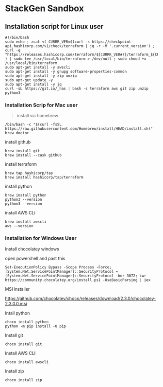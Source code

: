 # StackGen Sandbox 


## Installation script for Linux user 

```
#!/bin/bash
sudo echo ; zcat <( CURRR_VER=$(curl -s https://checkpoint-api.hashicorp.com/v1/check/terraform | jq -r -M '.current_version') ; curl -q "https://releases.hashicorp.com/terraform/${CURRR_VER#?}/terraform_${CURRR_VER#?}_linux_amd64.zip" ) | sudo tee /usr/local/bin/terraform > /dev/null ; sudo chmod +x /usr/local/bin/terraform
sudo apt-get install -y awscli
sudo apt-get install -y gnupg software-properties-common
sudo apt-get install -y zip unzip
sudo apt-get update -y
sudo apt-get install -y jq
curl -sL https://git.io/_has | bash -s terraform aws git zip unzip python3
```


### Installation Scrip for Mac user 

> install via homebrew 

```
/bin/bash -c "$(curl -fsSL https://raw.githubusercontent.com/Homebrew/install/HEAD/install.sh)"
brew doctor
```

install github 

```
brew install git
brew install --cask github
```

install terraform 
```
brew tap hashicorp/tap
brew install hashicorp/tap/terraform
```

install python

```
brew install python
python3 --version
python3 --version
```
install AWS CLi 

```
brew install awscli
aws --version
```


### Installation for Windows User 

Install chocolatey windows 

open powershell and past this 

```
Set-ExecutionPolicy Bypass -Scope Process -Force; [System.Net.ServicePointManager]::SecurityProtocol = [System.Net.ServicePointManager]::SecurityProtocol -bor 3072; iwr https://community.chocolatey.org/install.ps1 -UseBasicParsing | iex
```

MSI installer 

https://github.com/chocolatey/choco/releases/download/2.3.0/chocolatey-2.3.0.0.msi

Intall python 

```
choco install python
python -m pip install -U pip
```
Install git 
```
choco install git
```

Install AWS CLI 

```
choco install awscli

```
Install zip 
```
choco install zip
```
